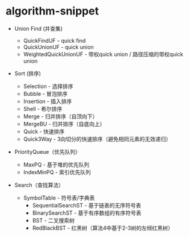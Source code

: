 # algorithm-snippet

* Union Find (并查集)
  * QuickFindUF - quick find
  * QuickUnionUF - quick union
  * WeightedQuickUnionUF - 带权quick union / 路径压缩的带权quick union

* Sort (排序)
  * Selection - 选择排序
  * Bubble - 冒泡排序
  * Insertion - 插入排序
  * Shell - 希尔排序
  * Merge - 归并排序（自顶向下）
  * MergeBU - 归并排序（自底向上）
  * Quick - 快速排序
  * Quick3Way - 3向切分的快速排序（避免相同元素的无效递归）

* PriorityQueue（优先队列）
  * MaxPQ - 基于堆的优先队列 
  * IndexMinPQ - 索引优先队列

* Search（查找算法）
  * SymbolTable - 符号表/字典表 
    * SequentialSearchST - 基于链表的无序符号表
    * BinarySearchST - 基于有序数组的有序符号表
    * BST - 二叉搜索树
    * RedBlackBST - 红黑树（算法4中基于2-3树的左倾红黑树）

